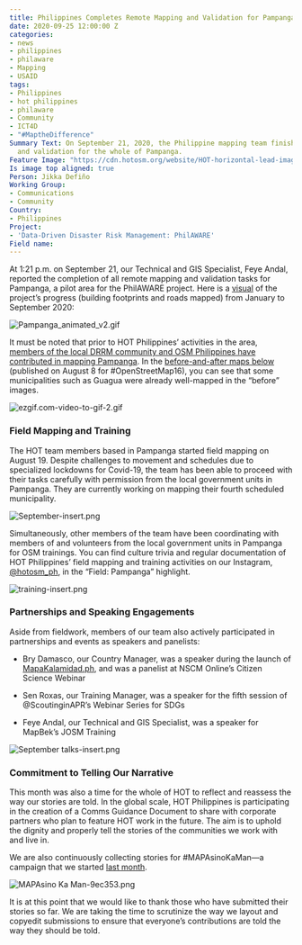 ```yaml
---
title: Philippines Completes Remote Mapping and Validation for Pampanga
date: 2020-09-25 12:00:00 Z
categories:
- news
- philippines
- philaware
- Mapping
- USAID
tags:
- Philippines
- hot philippines
- philaware
- Community
- ICT4D
- "#MaptheDifference"
Summary Text: On September 21, 2020, the Philippine mapping team finished remote mapping
  and validation for the whole of Pampanga.
Feature Image: "https://cdn.hotosm.org/website/HOT-horizontal-lead-images-2.jpg"
Is image top aligned: true
Person: Jikka Defiño
Working Group:
- Communications
- Community
Country:
- Philippines
Project:
- 'Data-Driven Disaster Risk Management: PhilAWARE'
Field name: 
---
```


At 1:21 p.m. on September 21, our Technical and GIS Specialist, Feye Andal, reported the completion of all remote mapping and validation tasks for Pampanga, a pilot area for the PhilAWARE project. Here is a [visual](https://raw.githubusercontent.com/feyeandal/photos/master/Pampanga_animated.gif) of the project’s progress (building footprints and roads mapped) from January to September 2020:

![Pampanga_animated_v2.gif](https://cdn.hotosm.org/website/Pampanga_animated_v2.gif)

It must be noted that prior to HOT Philippines’ activities in the area, [members of the local DRRM community and OSM Philippines have contributed in mapping Pampanga](https://www.gfdrr.org/en/publication/community-mapping-disaster-risk-reduction-and-management). In the [before-and-after maps below](https://twitter.com/HOTOSM_Ph/status/1294516877390041090) (published on August 8 for #OpenStreetMap16), you can see that some municipalities such as Guagua were already well-mapped in the “before” images.

![ezgif.com-video-to-gif-2.gif](https://cdn.hotosm.org/website/ezgif.com-video-to-gif-2.gif)

### **Field Mapping and Training**

The HOT team members based in Pampanga started field mapping on August 19. Despite challenges to movement and schedules due to specialized lockdowns for Covid-19, the team has been able to proceed with their tasks carefully with permission from the local government units in Pampanga. They are currently working on mapping their fourth scheduled municipality.

![September-insert.png](https://cdn.hotosm.org/website/September-insert.png)

Simultaneously, other members of the team have been coordinating with members of and volunteers from the local government units in Pampanga for OSM trainings. You can find culture trivia and regular documentation of HOT Philippines’ field mapping and training activities on our Instagram, [@hotosm_ph](https://www.instagram.com/hotosm_ph/), in the “Field: Pampanga” highlight.

![training-insert.png](https://cdn.hotosm.org/website/training-insert.png)

### **Partnerships and Speaking Engagements**

Aside from fieldwork, members of our team also actively participated in partnerships and events as speakers and panelists:

* Bry Damasco, our Country Manager, was a speaker during the launch of [MapaKalamidad.ph](https://mapakalamidad.ph), and was a panelist at NSCM Online’s Citizen Science Webinar

* Sen Roxas, our Training Manager, was a speaker for the fifth session of @ScoutinginAPR’s Webinar Series for SDGs

* Feye Andal, our Technical and GIS Specialist, was a speaker for MapBek’s JOSM Training

![September talks-insert.png](https://cdn.hotosm.org/website/September+talks-insert.png)

### **Commitment to Telling Our Narrative**

This month was also a time for the whole of HOT to reflect and reassess the way our stories are told. In the global scale, HOT Philippines is participating in the creation of a Comms Guidance Document to share with corporate partners who plan to feature HOT work in the future. The aim is to uphold the dignity and properly tell the stories of the communities we work with and live in.

We are also continuously collecting stories for #MAPAsinoKaMan—a campaign that we started [last month](https://www.hotosm.org/updates/hot-philippines-update-august-2020/).

![MAPAsino Ka Man-9ec353.png](https://cdn.hotosm.org/website/MAPAsino+Ka+Man-9ec353.png)

It is at this point that we would like to thank those who have submitted their stories so far. We are taking the time to scrutinize the way we layout and copyedit submissions to ensure that everyone’s contributions are told the way they should be told.